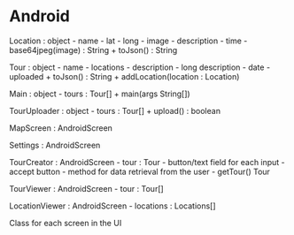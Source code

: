 Android
=======

Location : object
    - name
    - lat
    - long
    - image
    - description
    - time
    - base64jpeg(image) : String
    + toJson() : String

Tour : object
    - name
    - locations
    - description
    - long description
    - date
    - uploaded
    + toJson() : String
    + addLocation(location : Location)

Main : object
    - tours : Tour[]
    + main(args String[])

TourUploader : object
    - tours : Tour[]
    + upload() : boolean

MapScreen : AndroidScreen

Settings : AndroidScreen

TourCreator : AndroidScreen
    - tour : Tour
    - button/text field for each input
    - accept button
    - method for data retrieval from the user
    - getTour() Tour

TourViewer : AndroidScreen
    - tour : Tour[]

LocationViewer : AndroidScreen
    - locations : Locations[]

Class for each screen in the UI
